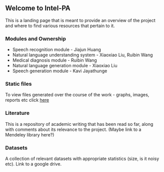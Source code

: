 ## Welcome to Intel-PA

  This is a landing page that is meant to provide an overview of the project and where to find various resources that pertain to it.

### Modules and Ownership

- Speech recognition module - Jiajun Huang
- Natural language understanding system - Xiaoxiao Liu, Ruibin Wang
- Medical diagnosis module - Ruibin Wang
- Natural language generation module - Xiaoxiao Liu
- Speech generation module - Kavi Jayathunge

### Static files
  To view files generated over the course of the work - graphs, images, reports etc click [here](/static/)

### Literature
  This is a repository of academic writing that has been read so far, along with comments about its relevance to the project. (Maybe link to a Mendeley library here?)
  
### Datasets
  A collection of relevant datasets with appropriate statistics (size, is it noisy etc). Link to a google drive.
